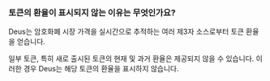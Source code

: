 ### 토큰의 환율이 표시되지 않는 이유는 무엇인가요?

Deus는 암호화폐 시장 가격을 실시간으로 추적하는 여러 제3자 소스로부터 토큰 환율을 얻습니다.

일부 토큰, 특히 새로 출시된 토큰의 현재 및 과거 환율은 제공되지 않을 수 있습니다. 이러한 경우 Deus는 해당 토큰의 환율을 표시하지 않습니다.
